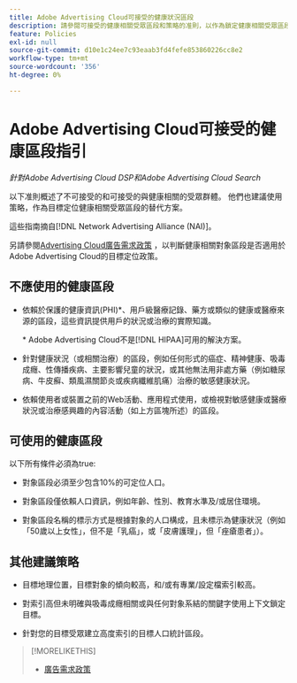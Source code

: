 ```yaml
---
title: Adobe Advertising Cloud可接受的健康狀況區段
description: 請參閱可接受的健康相關受眾區段和策略的准則，以作為鎖定健康相關受眾區段的替代方案。
feature: Policies
exl-id: null
source-git-commit: d10e1c24ee7c93eaab3fd4fefe853860226cc8e2
workflow-type: tm+mt
source-wordcount: '356'
ht-degree: 0%

---
```


# Adobe Advertising Cloud可接受的健康區段指引

*針對Adobe Advertising Cloud DSP和Adobe Advertising Cloud Search*

以下准則概述了不可接受的和可接受的與健康相關的受眾群體。 他們也建議使用策略，作為目標定位健康相關受眾區段的替代方案。

這些指南摘自[!DNL Network Advertising Alliance (NAI)]。

另請參閱[Advertising Cloud廣告需求政策](/help/policies/ad-requirements-policy.md) ，以判斷健康相關對象區段是否適用於Adobe Advertising Cloud的目標定位政策。

## 不應使用的健康區段

* 依賴於保護的健康資訊(PHI)\*、用戶級醫療記錄、藥方或類似的健康或醫療來源的區段，這些資訊提供用戶的狀況或治療的實際知識。

   \* Adobe Advertising Cloud不是[!DNL HIPAA]可用的解決方案。

* 針對健康狀況（或相關治療）的區段，例如任何形式的癌症、精神健康、吸毒成癮、性傳播疾病、主要影響兒童的狀況，或其他無法用非處方藥（例如糖尿病、牛皮癬、類風濕關節炎或疾病纖維肌痛）治療的敏感健康狀況。

* 依賴使用者或裝置之前的Web活動、應用程式使用，或檢視對敏感健康或醫療狀況或治療感興趣的內容活動（如上方區塊所述）的區段。

## 可使用的健康區段

以下所有條件必須為true:

* 對象區段必須至少包含10%的可定位人口。

* 對象區段僅依賴人口資訊，例如年齡、性別、教育水準及/或居住環境。

* 對象區段名稱的標示方式是根據對象的人口構成，且未標示為健康狀況（例如「50歲以上女性」，但不是「乳癌」，或「皮膚護理」，但「痤瘡患者」）。

## 其他建議策略

* 目標地理位置，目標對象的傾向較高，和/或有專業/設定檔索引較高。

* 對索引高但未明確與吸毒成癮相關或與任何對象系結的關鍵字使用上下文鎖定目標。

* 針對您的目標受眾建立高度索引的目標人口統計區段。

>[!MORELIKETHIS]
>
>* [廣告需求政策](/help/policies/ad-requirements-policy.md)

